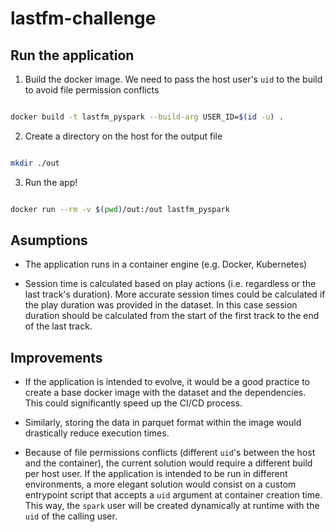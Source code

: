 # lastfm-challenge

## Run the application

1. Build the docker image. We need to pass the host user's `uid` to the build to avoid file permission conflicts

``` bash

docker build -t lastfm_pyspark --build-arg USER_ID=$(id -u) .

```

2. Create a directory on the host for the output file

``` bash

mkdir ./out

```

3. Run the app!

``` bash

docker run --rm -v $(pwd)/out:/out lastfm_pyspark

```

## Asumptions

  - The application runs in a container engine (e.g. Docker, Kubernetes)

  - Session time is calculated based on play actions (i.e. regardless or the last track's duration). More accurate session times could be calculated if the play duration was provided in the dataset. In this case session duration should be calculated from the start of the first track to the end of the last track.



## Improvements

  - If the application is intended to evolve, it would be a good practice to create a base docker image with the dataset and the dependencies. This could significantly 
  speed up the CI/CD process.

  - Similarly, storing the data in parquet format within the image would drastically reduce execution times.

  - Because of file permissions conflicts (different `uid`'s between the host and the container), the current solution would require a different build per host user. If the application is intended to be run in different environments, a more elegant solution would consist on a custom entrypoint script that accepts a `uid` argument at container creation time. This way, the `spark` user will be created dynamically at runtime with the `uid` of the calling user.
  
  
